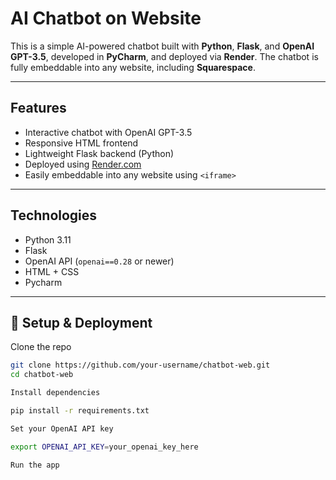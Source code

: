 # AI Chatbot on Website

This is a simple AI-powered chatbot built with **Python**, **Flask**, and **OpenAI GPT-3.5**, developed in **PyCharm**, and deployed via **Render**. The chatbot is fully embeddable into any website, including **Squarespace**.

--- 

## Features

- Interactive chatbot with OpenAI GPT-3.5
- Responsive HTML frontend
- Lightweight Flask backend (Python)
- Deployed using [Render.com](https://render.com)
- Easily embeddable into any website using `<iframe>`

---

## Technologies

- Python 3.11  
- Flask  
- OpenAI API (`openai==0.28` or newer)  
- HTML + CSS  
- Pycharm
---

## 🔧 Setup & Deployment

Clone the repo

```bash
git clone https://github.com/your-username/chatbot-web.git
cd chatbot-web

Install dependencies

pip install -r requirements.txt

Set your OpenAI API key

export OPENAI_API_KEY=your_openai_key_here

Run the app



